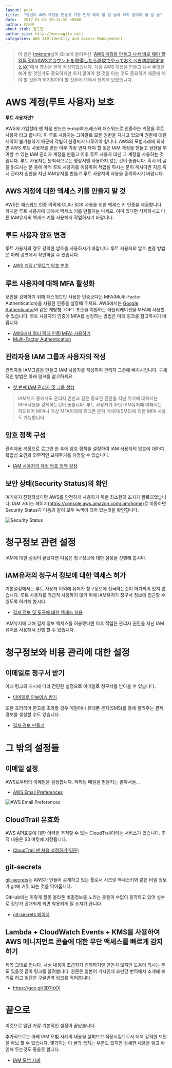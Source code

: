 ```yaml
---
layout: post
title:  "당신이 AWS 계정을 만들고 가장 먼저 해야 할 일 들과 하지 말아야 할 일 들"
date:   2017-01-02 20:15:59 +0900
author: 정도현
about_stub: 정도현
author_site: http://moreagile.net/
categories: AWS IAM(Identity and Access Management)
---
```


> 이 글은 [tmknom](https://twitter.com/tmknom)님이 Qiita에 올려주신 '[AWS 계정을 만들고 나서 바로 해야 할 일들 정리(AWSアカウントを取得したら速攻でやっておくべき初期設定まとめ)](http://qiita.com/tmknom/items/303db2d1d928db720888)'에서 영감을 받아 작성되었습니다. 처음 AWS 계정을 만들고 나서 무엇을 해야 할 것인가도 중요하지만 하지 말아야 할 것을 아는 것도 중요하기 때문에 해야 할 것들과 하지말아야 할 것들에 대해서 정리해 보았습니다.

# AWS 계정(루트 사용자) 보호

**루트 사용자란?** 

AWS에 가입할때 맨 처음 만드는 e-mail어드레스와 패스워드로 인증하는 계정을 루트 사용자 라고 합니다. 이 루트 사용자는 그야말로 모든 권한을 지니고 있으며 권한에 대한 제약이 불가능하기 때문에 각별히 신경써서 다루어야 합니다.
AWS의 모범사례에 의하면 AWS 루트 사용자를 만든 이후 가장 먼저 해야 할 일은 IAM 계정을 만들고 권한을 부여할 수 있는 IAM 관리자 계정을 만들고 이후 루트 사용자 대신 그 계정을 사용하는 것 입니다. 루트 사용자는 원칙적으로는 평상시엔 사용하지 않는 것이 좋습니다. 혹시 이 글을 읽으시는 분 중에 아직 루트 사용자를 이용하여 작업을 하시는 분이 계시다면 지금 즉시 관리자 권한을 지닌 IAM유저를 만들고 루트 사용자의 사용을 중지하시기 바랍니다.

## AWS 계정에 대한 액세스 키를 만들지 말 것
AWS는 패스워드 인증 이외에 CLI나 SDK 사용을 위한 액세스 키 인증을 제공합니다. 하지만 루트 사용자에 대해서 액세스 키를  만들지는 마세요. 이미 있다면 삭제하시고 다른 IAM유저의 액세스 키를 사용해서 작업하시기 바랍니다.

## 루트 사용자 암호 변경
루트 사용자의 경우 강력한 암호를 사용하시기 바랍니다. 루트 사용자의 암호 변경 방법은 아래 링크에서 확안하실 수 있습니다.

- [AWS 계정 ("루트") 암호 변경](http://docs.aws.amazon.com/ko_kr/IAM/latest/UserGuide/id_credentials_passwords_change-root.html)


## 루트 사용자에 대해 MFA 활성화
보안을 강화하기 위해 패스워드만 사용한 인증보다는 MFA(Multi-Factor Authentication)을 사용한 인증을 설정해 두세요. AWS에서는 [Google Authenticator](https://support.google.com/accounts/answer/1066447?hl=en)와 같은  개방형 TOPT 표준을 지원하는 애플리케이션을 MFA에 사용할 수 있습니다. 루트 사용자의 인증에 MFA를 설정하는 방법은 아래 링크를 참고하시기 바랍니다.

- [AWS에서 멀티 팩터 인증(MFA) 사용하기](http://docs.aws.amazon.com/ko_kr/IAM/latest/UserGuide/id_credentials_mfa.html)
- [Multi-Factor Authentication](https://aws.amazon.com/ko/iam/details/mfa/)

## 관리자용 IAM 그룹과 사용자의 작성
관리자용 IAM그룹을 만들고 IAM 사용자를 작성하여 관리자 그룹에 배치시킵니다. 구체적인 방법은 아래 링크를 참고하세요.

- [첫 번째 IAM 관리자 및 그룹 생성](http://docs.aws.amazon.com/ko_kr/IAM/latest/UserGuide/getting-started_create-admin-group.html)

> IAM유저 중에서도 관리자 권한과 같은 중요한 권한을 지닌 유저에 대해서는 MFA사용을 강제하는것이 좋습니다. 루트 사용자가 아닌 IAM유저에 대해서는 하드웨어 MFA나 가상 MFA이외에 휴대폰 문자 메세지(SMS)에 의한 MFA 사용도 가능합니다.

## 암호 정책 구성
관리자용 계정으로 로그인 한 후에 암호 정책을 설정하여 IAM 사용자의 암호에 대하여 복잡성 요건과 의무적인 교체주기를 지정할 수 있습니다.

- [IAM 사용자의 계정 암호 정책 설정](http://docs.aws.amazon.com/ko_kr/IAM/latest/UserGuide/id_credentials_passwords_account-policy.html)

## 보안 상태(Security Status)의 확인

여기까지 진행하셨다면 AWS를 안전하게 사용하기 위한 최소한의 조치가 완료되었습니다.
IAM 서비스 페이지(https://console.aws.amazon.com/iam/home)로 이동하면 Security Status가 다음과 같이 모두 녹색이 되어 있는것을 확인합니다.

![Security Status](/images/2017-01-09/security-status.png)

# 청구정보 관련 설정

IAM에 대한 설정이 끝났다면 다음은 청구정보에 대한 설정을 진행해 봅시다.

## IAM유저의 청구서 정보에 대한 액세스 허가

기본설정에서는 루트 사용자 이외에 유저가 청구정보에 접극하는것이 허가되어 있지 않습니다. 루트 사용자를 가급적 사용하지 않기 위해 IAM유저가 청구서 정보에 접근할 수 있도록 허가해 봅시다.

- [결제 정보 및 도구에 대한 액세스 허용](http://docs.aws.amazon.com/ko_kr/awsaccountbilling/latest/aboutv2/grantaccess.html)

IAM유저에 대해 결제 정보 액세스를 허용했다면 이후 작업은 관리자 권한을 지닌 IAM유저를 사용해서 진행 할 수 있습니다.

# 청구정보와 비용 관리에 대한 설정

## 이메일로 청구서 받기

아래 링크의 지시에 따라 간단한 설정으로 이메일로 청구서를 받아볼 수 있습니다.

- [이메일로 인보이스 받기](http://docs.aws.amazon.com/ko_kr/awsaccountbilling/latest/aboutv2/emailed-invoice.html)

또한 프리티어 한고를 초과할 경우 메일이나 휴대폰 문자(SMS)를 통해 알려주는 결제 경보를 생성할 수도 있습니다.

- [결제 경보 만들기](http://docs.aws.amazon.com/ko_kr/awsaccountbilling/latest/aboutv2/free-tier-alarms.html)

# 그 밖의 설정들

## 이메일 설정

AWS로부터의 이메일을 설정합니다. 마케팅 메일을 받을지는 알아서들...

- [AWS Email Preferences](https://pages.awscloud.com/communication-preferences.html)

![AWS Email Preferences](/images/2017-01-09/aws-email-preferences.png)

## CloudTrail 유효화

AWS API호출에 대한 이력을 추적할 수 있는 CloudTrail이라는 서비스가 있습니다. 추적 내용은 S3 버킷에 저장됩니다.

- [CloudTrail 맨 처음 설정하기(영문)](http://docs.aws.amazon.com/ko_kr/awscloudtrail/latest/userguide/cloudtrail-create-a-trail-using-the-console-first-time.html)

## git-secrets

[git-secrets](https://github.com/awslabs/git-secrets)는 AWS가 만들어 공개하고 있는 툴로서 시크릿 액세스키와 같은 비밀 정보가 git에 커밋 되는 것을 막아줍니다.

GitHub에는 이렇게 잘못 올라온 비밀정보를 노리는 봇들이 수없이 동작하고 있어 실수로 정보가 공개되게 되면 악용되게 될 소지가 큽니다.

- [git-secrets 페이지](https://github.com/awslabs/git-secrets)

## Lambda + CloudWatch Events + KMS를 사용하여 AWS 메니지먼트 콘솔에 대한 무단 액세스를 빠르게 감지하기

제목 그대로 입니다. 사실 내용이 초급자가 진행하기엔 만만치 않지만 도움이 되시는 분 도 있을것 같아 링크를 올려봅니다. 원문은 일본어 기사인데 조만간 번역해서 소개해 보기로 하고 일단은 구글번역 링크를 적어봅니다.
- https://goo.gl/3D7nXX

# 끝으로

이것으로 일단 가장 기본적인 설정이 끝났습니다.

추가적으로는 아래 IAM 모범 사례의 내용을 살펴보고 적용시킴으로서 더욱 강력한 보안을 확보 할 수 있습니다.
몇가지는 이 글과 겹치는 부분도 있지만 상세한 내용을 읽고 확인해 두는것도 좋을듯 합니다.

- [IAM 모범 사례](http://docs.aws.amazon.com/ko_kr/IAM/latest/UserGuide/best-practices.html)